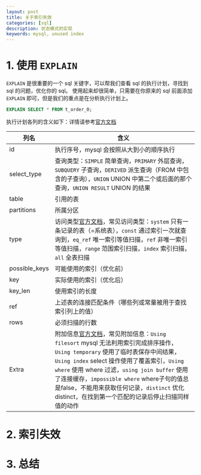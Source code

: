 ```yaml
---
layout: post
title: 关于索引失效
categories: [sql]
description: 状态模式的实现
keywords: mysql, unused index
---
```


# 1. 使用 `EXPLAIN`
`EXPLAIN` 是很重要的一个 sql 关键字，可以帮我们查看 sql 的执行计划，寻找到 sql 的问题，优化你的 sql。 
使用起来却很简单，只需要在你原来的 sql 前面添加 `EXPLAIN` 即可，但是我们的重点是在分析执行计划上。
```sql
EXPLAIN SELECT * FROM t_order_0;
```
执行计划各列的含义如下：详情请参考[官方文档](https://dev.mysql.com/doc/refman/8.0/en/explain-output.html)

| 列名 | 含义 |
|----|----|
| id | 执行序号，mysql 会按照从大到小的顺序执行 |
| select_type | 查询类型：`SIMPLE` 简单查询，`PRIMARY` 外层查询，`SUBQUERY` 子查询，`DERIVED` 派生查询（FROM 中包含的子查询），`UNION` UNION 中第二个或后面的那个查询，`UNION RESULT` UNION 的结果 |
| table | 引用的表 |
| partitions | 所属分区 |
| type | 访问类型[官方文档](https://dev.mysql.com/doc/refman/8.0/en/explain-output.html#explain-join-types)，常见访问类型：`system` 只有一条记录的表（=系统表），`const` 通过索引一次就查询到，`eq_ref` 唯一索引等值扫描，`ref` 非唯一索引等值扫描，`range` 范围索引扫描，`index` 索引扫描，`all` 全表扫描 |
| possible_keys | 可能使用的索引（优化前） |
| key | 实际使用的索引（优化后） |
| key_len | 使用索引的长度 |
| ref | 上述表的连接匹配条件（哪些列或常量被用于查找索引列上的值） |
| rows | 必须扫描的行数 |
| Extra | 附加信息[官方文档](https://dev.mysql.com/doc/refman/8.0/en/explain-output.html#explain-extra-information)，常见附加信息：`Using filesort` mysql 无法利用索引完成排序操作，`Using temporary` 使用了临时表保存中间结果，`Using index` select 操作使用了覆盖索引，`Using where` 使用 where 过滤，`using join buffer` 使用了连接缓存，`impossible where` where子句的值总是false，不能用来获取任何记录，`distinct` 优化 distinct，在找到第一个匹配的记录后停止扫描同样值的动作 |

# 2. 索引失效

# 3. 总结